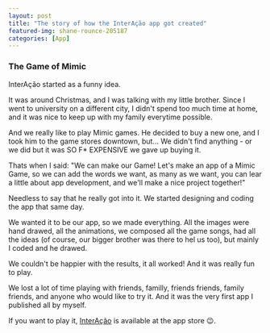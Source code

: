 ```yaml
---
layout: post
title: "The story of how the InterAção app got created"
featured-img: shane-rounce-205187
categories: [App]
---
```


### The Game of Mimic

InterAção started as a funny idea.

It was around Christmas, and I was talking with my little brother. Since I went to university on a different city, I didn't spend too much time at home, and it was nice to keep up with my family everytime possible.

And we really like to play Mimic games. He decided to buy a new one, and I took him to the game stores downtown, but... We didn't find anything - or we did but it was SO F* EXPENSIVE we gave up buying it.

Thats when I said: "We can make our Game! Let's make an app of a Mimic Game, so we can add the words we want, as many as we want, you can lear a little about app development, and we'll make a nice project together!"

Needless to say that he really got into it. We started designing and coding the app that same day. 

We wanted it to be our app, so we made everything. All the images were hand drawed, all the animations, we composed all the game songs, had all the ideas (of course, our bigger brother was there to hel us too), but mainly I coded and he drawed.

We couldn't be happier with the results, it all worked! And it was really fun to play.

We lost a lot of time playing with friends, familly, friends friends, family friends, and anyone who would like to try it. And it was the very first app I published all by myself.

If you want to play it, [InterAção](https://itunes.apple.com/us/app/intera%C3%A7%C3%A3o/id1332635230?mt=8) is available at the app store 😉.
